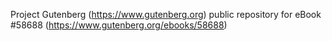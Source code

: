Project Gutenberg (https://www.gutenberg.org) public repository for
eBook #58688 (https://www.gutenberg.org/ebooks/58688)
